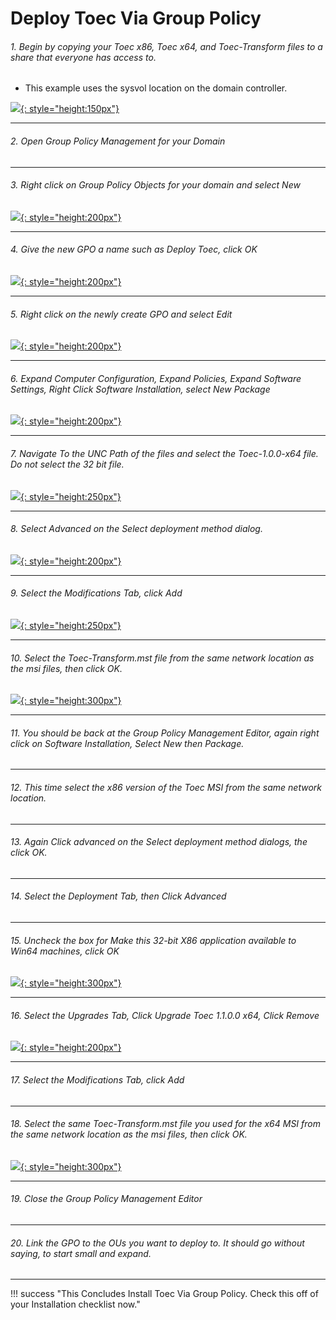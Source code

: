 # Deploy Toec Via Group Policy

###### 1. Begin by copying your Toec x86, Toec x64, and Toec-Transform files to a share that everyone has access to.
* This example uses the sysvol location on the domain controller.

[![](https://theopenem.com/wp-content/uploads/2018/11/gpo1.jpg){: style="height:150px"}](https://theopenem.com/wp-content/uploads/2018/11/gpo1.jpg)

---

###### 2. Open Group Policy Management for your Domain

---

###### 3. Right click on Group Policy Objects for your domain and select New
[![](https://theopenem.com/wp-content/uploads/2018/11/gpo2.jpg){: style="height:200px"}](https://theopenem.com/wp-content/uploads/2018/11/gpo2.jpg)

---

###### 4. Give the new GPO a name such as Deploy Toec, click OK
[![](https://theopenem.com/wp-content/uploads/2018/11/gpo3.jpg){: style="height:200px"}](https://theopenem.com/wp-content/uploads/2018/11/gpo3.jpg)

---

###### 5. Right click on the newly create GPO and select Edit
[![](https://theopenem.com/wp-content/uploads/2018/11/gpo4.jpg){: style="height:200px"}](https://theopenem.com/wp-content/uploads/2018/11/gpo4.jpg)

---

###### 6. Expand Computer Configuration, Expand Policies, Expand Software Settings, Right Click Software Installation, select New Package
[![](https://theopenem.com/wp-content/uploads/2018/11/gpo5.jpg){: style="height:200px"}](https://theopenem.com/wp-content/uploads/2018/11/gpo5.jpg)

---

###### 7. Navigate To the UNC Path of the files and select the Toec-1.0.0-x64 file.  Do not select the 32 bit file.
[![](https://theopenem.com/wp-content/uploads/2018/11/gpo6.jpg){: style="height:250px"}](https://theopenem.com/wp-content/uploads/2018/11/gpo6.jpg)

---

###### 8. Select Advanced on the Select deployment method dialog.
[![](https://theopenem.com/wp-content/uploads/2018/11/gpo7.jpg){: style="height:200px"}](https://theopenem.com/wp-content/uploads/2018/11/gpo7.jpg)

---

###### 9. Select the Modifications Tab, click Add
[![](https://theopenem.com/wp-content/uploads/2018/11/gpo8.jpg){: style="height:250px"}](https://theopenem.com/wp-content/uploads/2018/11/gpo8.jpg)

---

###### 10. Select the Toec-Transform.mst file from the same network location as the msi files, then click OK.
[![](https://theopenem.com/wp-content/uploads/2018/11/gpo9.jpg){: style="height:300px"}](https://theopenem.com/wp-content/uploads/2018/11/gpo9.jpg)

---

###### 11. You should be back at the Group Policy Management Editor, again right click on Software Installation, Select New then Package.

---

###### 12. This time select the x86 version of the Toec MSI from the same network location.

---

###### 13. Again Click advanced on the Select deployment method dialogs, the click OK.

---

###### 14. Select the Deployment Tab, then Click Advanced

---

###### 15. Uncheck the box for Make this 32-bit X86 application available to Win64 machines, click OK
[![](https://theopenem.com/wp-content/uploads/2018/11/gpo10.jpg){: style="height:300px"}](https://theopenem.com/wp-content/uploads/2018/11/gpo10.jpg)

---

###### 16. Select the Upgrades Tab, Click Upgrade Toec 1.1.0.0 x64, Click Remove
[![](https://theopenem.com/wp-content/uploads/2018/11/gpo11.jpg){: style="height:200px"}](https://theopenem.com/wp-content/uploads/2018/11/gpo11.jpg)

---

###### 17. Select the Modifications Tab, click Add

---

###### 18. Select the same Toec-Transform.mst file you used for the x64 MSI from the same network location as the msi files, then click OK.
[![](https://theopenem.com/wp-content/uploads/2018/11/gpo12.jpg){: style="height:300px"}](https://theopenem.com/wp-content/uploads/2018/12/gpo11.jpg)

---

###### 19. Close the Group Policy Management Editor

---

###### 20. Link the GPO to the OUs you want to deploy to. It should go without saying, to start small and expand.

---

!!! success "This Concludes Install Toec Via Group Policy. Check this off of your Installation checklist now."















